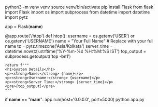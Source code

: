 python3 -m venv venv
source venv/bin/activate
pip install Flask
from flask import Flask
import os
import subprocess
from datetime import datetime
import pytz

app = Flask(__name__)

@app.route('/htop')
def htop():
    username = os.getenv('USER') or os.getenv('USERNAME')
    name = "Your Full Name"  # Replace with your full name
    tz = pytz.timezone('Asia/Kolkata')
    server_time = datetime.now(tz).strftime('%Y-%m-%d %H:%M:%S IST')
    top_output = subprocess.getoutput('top -bn1')

    return f"""
    <h1>System Details</h1>
    <p><strong>Name:</strong> {name}</p>
    <p><strong>Username:</strong> {username}</p>
    <p><strong>Server Time:</strong> {server_time}</p>
    <pre>{top_output}</pre>
    """
if __name__ == "__main__":
    app.run(host='0.0.0.0', port=5000)
python app.py
